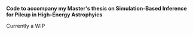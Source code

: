 <b>Code to accompany my Master's thesis on Simulation-Based Inference for Pileup in High-Energy Astrophyics</b>

Currently a WIP
